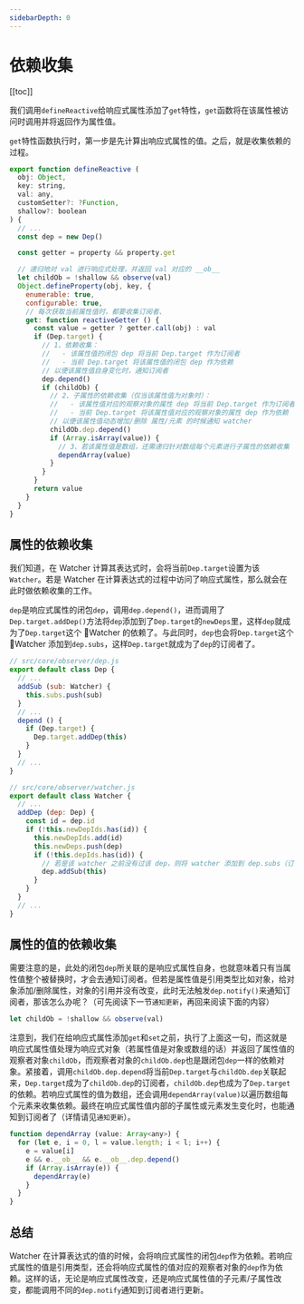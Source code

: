 ```yaml
---
sidebarDepth: 0
---
```


# 依赖收集

[[toc]]

我们调用`defineReactive`给响应式属性添加了`get`特性，`get`函数将在该属性被访问时调用并将返回作为属性值。

`get`特性函数执行时，第一步是先计算出响应式属性的值。之后，就是收集依赖的过程。

```js
export function defineReactive (
  obj: Object,
  key: string,
  val: any,
  customSetter?: ?Function,
  shallow?: boolean
) {
  // ...
  const dep = new Dep()

  const getter = property && property.get

  // 递归地对 val 进行响应式处理，并返回 val 对应的 __ob__
  let childOb = !shallow && observe(val)
  Object.defineProperty(obj, key, {
    enumerable: true,
    configurable: true,
    // 每次获取当前属性值时，都要收集订阅者、
    get: function reactiveGetter () {
      const value = getter ? getter.call(obj) : val
      if (Dep.target) {
        // 1、依赖收集：
        //   - 该属性值的闭包 dep 将当前 Dep.target 作为订阅者
        //   - 当前 Dep.target 将该属性值的闭包 dep 作为依赖
        // 以便该属性值自身变化时，通知订阅者
        dep.depend()
        if (childOb) {
          // 2、子属性的依赖收集（仅当该属性值为对象时）：
          //   - 该属性值对应的观察对象的属性 dep 将当前 Dep.target 作为订阅者
          //   - 当前 Dep.target 将该属性值对应的观察对象的属性 dep 作为依赖
          // 以便该属性值动态增加/删除 属性/元素 的时候通知 watcher
          childOb.dep.depend()
          if (Array.isArray(value)) {
            // 3、若该属性值是数组，还需递归针对数组每个元素进行子属性的依赖收集
            dependArray(value)
          }
        }
      }
      return value
    }
  }
}
```

## 属性的依赖收集

我们知道，在 Watcher 计算其表达式时，会将当前`Dep.target`设置为该`Watcher`。若是 Watcher 在计算表达式的过程中访问了响应式属性，那么就会在此时做依赖收集的工作。

`dep`是响应式属性的闭包`dep`，调用`dep.depend()`，进而调用了`Dep.target.addDep()`方法将`dep`添加到了`Dep.target`的`newDeps`里，这样`dep`就成为了`Dep.target`这个 Watcher 的依赖了。与此同时，`dep`也会将`Dep.target`这个 Watcher 添加到`dep.subs`，这样`Dep.target`就成为了`dep`的订阅者了。

```js
// src/core/observer/dep.js
export default class Dep {
  // ...
  addSub (sub: Watcher) {
    this.subs.push(sub)
  }
  // ...
  depend () {
    if (Dep.target) {
      Dep.target.addDep(this)
    }
  }
  // ...
}
```

```js
// src/core/observer/watcher.js
export default class Watcher {
  // ...
  addDep (dep: Dep) {
    const id = dep.id
    if (!this.newDepIds.has(id)) {
      this.newDepIds.add(id)
      this.newDeps.push(dep)
      if (!this.depIds.has(id)) {
        // 若是该 watcher 之前没有过该 dep，则将 watcher 添加到 dep.subs（订阅者） 里
        dep.addSub(this)
      }
    }
  }
  // ...
}
```

## 属性的值的依赖收集

需要注意的是，此处的闭包`dep`所关联的是响应式属性自身，也就意味着只有当属性值整个被替换时，才会去通知订阅者。但若是属性值是引用类型比如对象，给对象添加/删除属性，对象的引用并没有改变，此时无法触发`dep.notify()`来通知订阅者，那该怎么办呢？（可先阅读下一节`通知更新`，再回来阅读下面的内容）

```js
let childOb = !shallow && observe(val)
```

注意到，我们在给响应式属性添加`get`和`set`之前，执行了上面这一句，而这就是响应式属性值处理为响应式对象（若属性值是对象或数组的话）并返回了属性值的观察者对象`childOb`，而观察者对象的`childOb.dep`也是跟闭包`dep`一样的依赖对象。紧接着，调用`childOb.dep.depend`将当前`Dep.target`与`childOb.dep`关联起来，`Dep.target`成为了`childOb.dep`的订阅者，`childOb.dep`也成为了`Dep.target`的依赖。若响应式属性的值为数组，还会调用`dependArray(value)`以遍历数组每个元素来收集依赖。最终在响应式属性值内部的子属性或元素发生变化时，也能通知到订阅者了（详情请见`通知更新`）。

```js
function dependArray (value: Array<any>) {
  for (let e, i = 0, l = value.length; i < l; i++) {
    e = value[i]
    e && e.__ob__ && e.__ob__.dep.depend()
    if (Array.isArray(e)) {
      dependArray(e)
    }
  }
}
```

## 总结

Watcher 在计算表达式的值的时候，会将响应式属性的闭包`dep`作为依赖。若响应式属性的值是引用类型，还会将响应式属性的值对应的观察者对象的`dep`作为依赖。这样的话，无论是响应式属性改变，还是响应式属性值的子元素/子属性改变，都能调用不同的`dep.notify`通知到订阅者进行更新。
